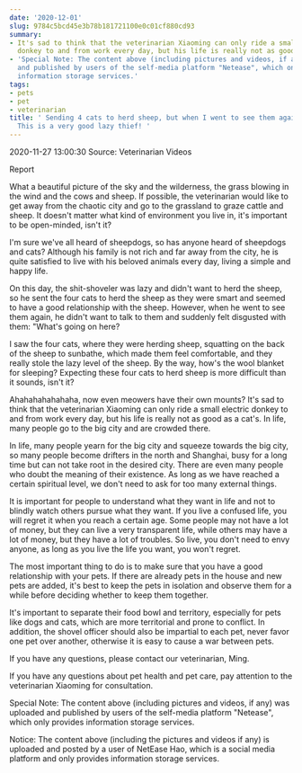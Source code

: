 ```yaml
---
date: '2020-12-01'
slug: 9784c5bcd45e3b78b181721100e0c01cf880cd93
summary:
- It's sad to think that the veterinarian Xiaoming can only ride a small electric
  donkey to and from work every day, but his life is really not as good as a cat's.
- 'Special Note: The content above (including pictures and videos, if any) was uploaded
  and published by users of the self-media platform "Netease", which only provides
  information storage services.'
tags:
- pets
- pet
- veterinarian
title: ' Sending 4 cats to herd sheep, but when I went to see them again, I was disgusted:
  This is a very good lazy thief! '
---
```


 2020-11-27 13:00:30 Source: Veterinarian Videos

Report

What a beautiful picture of the sky and the wilderness, the grass blowing in the wind and the cows and sheep. If possible, the veterinarian would like to get away from the chaotic city and go to the grassland to graze cattle and sheep. It doesn't matter what kind of environment you live in, it's important to be open-minded, isn't it?

  

I'm sure we've all heard of sheepdogs, so has anyone heard of sheepdogs and cats? Although his family is not rich and far away from the city, he is quite satisfied to live with his beloved animals every day, living a simple and happy life.

On this day, the shit-shoveler was lazy and didn't want to herd the sheep, so he sent the four cats to herd the sheep as they were smart and seemed to have a good relationship with the sheep. However, when he went to see them again, he didn't want to talk to them and suddenly felt disgusted with them: "What's going on here?

  

I saw the four cats, where they were herding sheep, squatting on the back of the sheep to sunbathe, which made them feel comfortable, and they really stole the lazy level of the sheep. By the way, how's the wool blanket for sleeping? Expecting these four cats to herd sheep is more difficult than it sounds, isn't it?

Ahahahahahahaha, now even meowers have their own mounts? It's sad to think that the veterinarian Xiaoming can only ride a small electric donkey to and from work every day, but his life is really not as good as a cat's. In life, many people go to the big city and are crowded there.

  

In life, many people yearn for the big city and squeeze towards the big city, so many people become drifters in the north and Shanghai, busy for a long time but can not take root in the desired city. There are even many people who doubt the meaning of their existence. As long as we have reached a certain spiritual level, we don't need to ask for too many external things.

It is important for people to understand what they want in life and not to blindly watch others pursue what they want. If you live a confused life, you will regret it when you reach a certain age. Some people may not have a lot of money, but they can live a very transparent life, while others may have a lot of money, but they have a lot of troubles. So live, you don't need to envy anyone, as long as you live the life you want, you won't regret.

  

The most important thing to do is to make sure that you have a good relationship with your pets. If there are already pets in the house and new pets are added, it's best to keep the pets in isolation and observe them for a while before deciding whether to keep them together.

It's important to separate their food bowl and territory, especially for pets like dogs and cats, which are more territorial and prone to conflict. In addition, the shovel officer should also be impartial to each pet, never favor one pet over another, otherwise it is easy to cause a war between pets.

If you have any questions, please contact our veterinarian, Ming.

If you have any questions about pet health and pet care, pay attention to the veterinarian Xiaoming for consultation.

Special Note: The content above (including pictures and videos, if any) was uploaded and published by users of the self-media platform "Netease", which only provides information storage services.

Notice: The content above (including the pictures and videos if any) is
uploaded and posted by a user of NetEase Hao, which is a social media platform
and only provides information storage services.

 
        